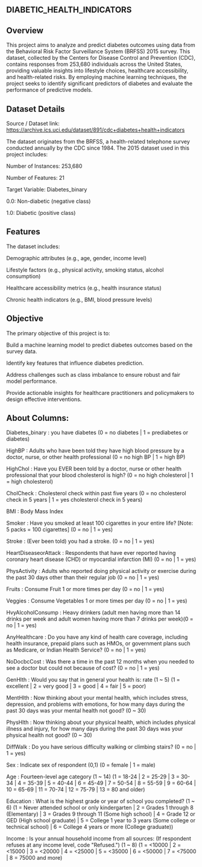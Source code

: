 ## DIABETIC_HEALTH_INDICATORS

## Overview

This project aims to analyze and predict diabetes outcomes using data from the Behavioral Risk Factor Surveillance System (BRFSS) 2015 survey. This dataset, collected by the Centers for Disease Control and Prevention (CDC), contains responses from 253,680 individuals across the United States, providing valuable insights into lifestyle choices, healthcare accessibility, and health-related risks. By employing machine learning techniques, the project seeks to identify significant predictors of diabetes and evaluate the performance of predictive models.

## Dataset Details

Source / Dataset link: https://archive.ics.uci.edu/dataset/891/cdc+diabetes+health+indicators

The dataset originates from the BRFSS, a health-related telephone survey conducted annually by the CDC since 1984. The 2015 dataset used in this project includes:

Number of Instances: 253,680

Number of Features: 21

Target Variable: Diabetes_binary

0.0: Non-diabetic (negative class)

1.0: Diabetic (positive class)

## Features

The dataset includes:

Demographic attributes (e.g., age, gender, income level)

Lifestyle factors (e.g., physical activity, smoking status, alcohol consumption)

Healthcare accessibility metrics (e.g., health insurance status)

Chronic health indicators (e.g., BMI, blood pressure levels)

## Objective

The primary objective of this project is to:

Build a machine learning model to predict diabetes outcomes based on the survey data.

Identify key features that influence diabetes prediction.

Address challenges such as class imbalance to ensure robust and fair model performance.

Provide actionable insights for healthcare practitioners and policymakers to design effective interventions.

## About Columns:

Diabetes_binary : you have diabetes (0 = no diabetes | 1 = prediabetes or diabetes)

HighBP : Adults who have been told they have high blood pressure by a doctor, nurse, or other health professional (0 = no high BP | 1 = high BP)

HighChol : Have you EVER been told by a doctor, nurse or other health professional that your blood cholesterol is high? (0 = no high cholesterol | 1 = high cholesterol)

CholCheck : Cholesterol check within past five years (0 = no cholesterol check in 5 years | 1 = yes cholesterol check in 5 years)

BMI : Body Mass Index

Smoker : Have you smoked at least 100 cigarettes in your entire life? [Note: 5 packs = 100 cigarettes] (0 = no | 1 = yes)

Stroke : (Ever been told) you had a stroke. (0 = no | 1 = yes)

HeartDiseaseorAttack : Respondents that have ever reported having coronary heart disease (CHD) or myocardial infarction (MI) (0 = no | 1 = yes)

PhysActivity : Adults who reported doing physical activity or exercise during the past 30 days other than their regular job (0 = no | 1 = yes)

Fruits : Consume Fruit 1 or more times per day (0 = no | 1 = yes)

Veggies : Consume Vegetables 1 or more times per day (0 = no | 1 = yes)

HvyAlcoholConsump : Heavy drinkers (adult men having more than 14 drinks per week and adult women having more than 7 drinks per week)(0 = no | 1 = yes)

AnyHealthcare : Do you have any kind of health care coverage, including health insurance, prepaid plans such as HMOs, or government plans such as Medicare, or Indian Health Service? (0 = no | 1 = yes)

NoDocbcCost : Was there a time in the past 12 months when you needed to see a doctor but could not because of cost? (0 = no | 1 = yes)

GenHlth : Would you say that in general your health is: rate (1 ~ 5) (1 = excellent | 2 = very good | 3 = good | 4 = fair | 5 = poor)

MentHlth : Now thinking about your mental health, which includes stress, depression, and problems with emotions, for how many days during the past 30 days was your mental health not good? (0 ~ 30)

PhysHlth : Now thinking about your physical health, which includes physical illness and injury, for how many days during the past 30 days was your physical health not good? (0 ~ 30)

DiffWalk : Do you have serious difficulty walking or climbing stairs? (0 = no | 1 = yes)

Sex : Indicate sex of respondent (0,1) (0 = female | 1 = male)

Age : Fourteen-level age category (1 ~ 14) (1 = 18-24 | 2 = 25-29 | 3 = 30-34 | 4 = 35-39 | 5 = 40-44 | 6 = 45-49 | 7 = 50-54 | 8 = 55-59 | 9 = 60-64 | 10 = 65-69 | 11 = 70-74 | 12 = 75-79 | 13 = 80 and older)

Education : What is the highest grade or year of school you completed? (1 ~ 6) (1 = Never attended school or only kindergarten | 2 = Grades 1 through 8 (Elementary) | 3 = Grades 9 through 11 (Some high school) | 4 = Grade 12 or GED (High school graduate) | 5 = College 1 year to 3 years (Some college or technical school) | 6 = College 4 years or more (College graduate))

Income : Is your annual household income from all sources: (If respondent refuses at any income level, code "Refused.") (1 ~ 8) (1 = <10000 | 2 = <15000 | 3 = <20000 | 4 = <25000 | 5 = <35000 | 6 = <50000 | 7 = <75000 | 8 = 75000 and more)
